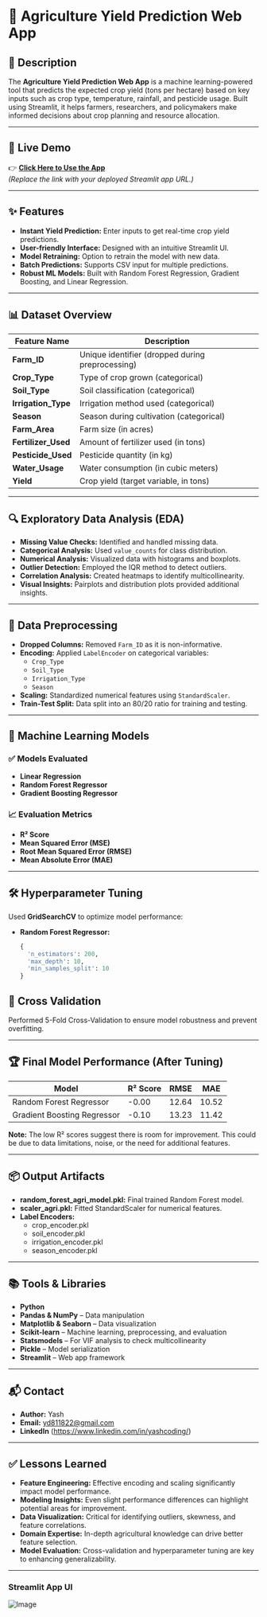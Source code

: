 # 🌾 Agriculture Yield Prediction Web App

## 📌 Description

The **Agriculture Yield Prediction Web App** is a machine learning-powered tool that predicts the expected crop yield (tons per hectare) based on key inputs such as crop type, temperature, rainfall, and pesticide usage. Built using Streamlit, it helps farmers, researchers, and policymakers make informed decisions about crop planning and resource allocation.

---

## 🚀 Live Demo

👉 **[Click Here to Use the App](#)**  
*(Replace the link with your deployed Streamlit app URL.)*

---

## ✨ Features

- **Instant Yield Prediction:** Enter inputs to get real-time crop yield predictions.
- **User-friendly Interface:** Designed with an intuitive Streamlit UI.
- **Model Retraining:** Option to retrain the model with new data.
- **Batch Predictions:** Supports CSV input for multiple predictions.
- **Robust ML Models:** Built with Random Forest Regression, Gradient Boosting, and Linear Regression.

---

## 📊 Dataset Overview

| Feature Name         | Description                                          |
|----------------------|------------------------------------------------------|
| **Farm_ID**          | Unique identifier (dropped during preprocessing)     |
| **Crop_Type**        | Type of crop grown (categorical)                      |
| **Soil_Type**        | Soil classification (categorical)                     |
| **Irrigation_Type**  | Irrigation method used (categorical)                  |
| **Season**           | Season during cultivation (categorical)               |
| **Farm_Area**        | Farm size (in acres)                                  |
| **Fertilizer_Used**  | Amount of fertilizer used (in tons)                   |
| **Pesticide_Used**   | Pesticide quantity (in kg)                            |
| **Water_Usage**      | Water consumption (in cubic meters)                   |
| **Yield**            | Crop yield (target variable, in tons)                 |

---

## 🔍 Exploratory Data Analysis (EDA)

- **Missing Value Checks:** Identified and handled missing data.
- **Categorical Analysis:** Used `value_counts` for class distribution.
- **Numerical Analysis:** Visualized data with histograms and boxplots.
- **Outlier Detection:** Employed the IQR method to detect outliers.
- **Correlation Analysis:** Created heatmaps to identify multicollinearity.
- **Visual Insights:** Pairplots and distribution plots provided additional insights.

---

## 🔧 Data Preprocessing

- **Dropped Columns:** Removed `Farm_ID` as it is non-informative.
- **Encoding:** Applied `LabelEncoder` on categorical variables:
  - `Crop_Type`
  - `Soil_Type`
  - `Irrigation_Type`
  - `Season`
- **Scaling:** Standardized numerical features using `StandardScaler`.
- **Train-Test Split:** Data split into an 80/20 ratio for training and testing.

---

## 🤖 Machine Learning Models

### ✅ Models Evaluated

- **Linear Regression**
- **Random Forest Regressor**
- **Gradient Boosting Regressor**

### 📈 Evaluation Metrics

- **R² Score**
- **Mean Squared Error (MSE)**
- **Root Mean Squared Error (RMSE)**
- **Mean Absolute Error (MAE)**

---

## 🛠️ Hyperparameter Tuning

Used **GridSearchCV** to optimize model performance:

- **Random Forest Regressor:**
  ```python
  {
    'n_estimators': 200,
    'max_depth': 10,
    'min_samples_split': 10
  }

## 🔁 Cross Validation
Performed 5-Fold Cross-Validation to ensure model robustness and prevent overfitting.

---

## 🏆 Final Model Performance (After Tuning)
| Model                         | R² Score | RMSE  | MAE   |
|-------------------------------|----------|-------|-------|
| Random Forest Regressor       | -0.00    | 12.64 | 10.52 |
| Gradient Boosting Regressor   | -0.10    | 13.23 | 11.42 |

**Note:** The low R² scores suggest there is room for improvement. This could be due to data limitations, noise, or the need for additional features.

---

## 📦 Output Artifacts
- **random_forest_agri_model.pkl:** Final trained Random Forest model.
- **scaler_agri.pkl:** Fitted StandardScaler for numerical features.
- **Label Encoders:**
  - crop_encoder.pkl
  - soil_encoder.pkl
  - irrigation_encoder.pkl
  - season_encoder.pkl

---

## 📚 Tools & Libraries
- **Python**
- **Pandas & NumPy** – Data manipulation
- **Matplotlib & Seaborn** – Data visualization
- **Scikit-learn** – Machine learning, preprocessing, and evaluation
- **Statsmodels** – For VIF analysis to check multicollinearity
- **Pickle** – Model serialization
- **Streamlit** – Web app framework

---

## 📬 Contact
- **Author:** Yash
- **Email:** [yd811822@gmail.com](yd811822@gmail.com)
- **LinkedIn** (https://www.linkedin.com/in/yashcoding/)

---

## ✅ Lessons Learned
- **Feature Engineering:** Effective encoding and scaling significantly impact model performance.
- **Modeling Insights:** Even slight performance differences can highlight potential areas for improvement.
- **Data Visualization:** Critical for identifying outliers, skewness, and feature correlations.
- **Domain Expertise:** In-depth agricultural knowledge can drive better feature selection.
- **Model Evaluation:** Cross-validation and hyperparameter tuning are key to enhancing generalizability.

---

### Streamlit App UI
![Image](https://github.com/user-attachments/assets/6c3754b9-2ff1-4586-9e59-d3a5ffd73383)
